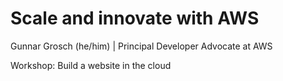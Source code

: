 # Scale and innovate with AWS

Gunnar Grosch (he/him) | Principal Developer Advocate at AWS

Workshop: Build a website in the cloud
